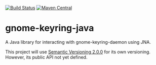<!--
  Licensed under the Apache License, Version 2.0 (the "License");
  you may not use this file except in compliance with the License.
  You may obtain a copy of the License at

      http://www.apache.org/licenses/LICENSE-2.0

  Unless required by applicable law or agreed to in writing, software
  distributed under the License is distributed on an "AS IS" BASIS,
  WITHOUT WARRANTIES OR CONDITIONS OF ANY KIND, either express or implied.
  See the License for the specific language governing permissions and
  limitations under the License.
-->

[![Build Status][travis_img]][travis_link] [![Maven Central][maven_img]][maven_link]

gnome-keyring-java
==================

A Java library for interacting with gnome-keyring-daemon using JNA.

This project will use [Semantic Versioning 2.0.0][1] for its own versioning. However,
its public API not yet defined.

[1]: http://semver.org/spec/v2.0.0.html
[travis_img]: https://travis-ci.org/revelc/gnome-keyring-java.svg?branch=main
[travis_link]: https://travis-ci.org/revelc/gnome-keyring-java
[maven_img]: https://maven-badges.herokuapp.com/maven-central/net.revelc.code/gnome-keyring-java/badge.svg
[maven_link]: https://maven-badges.herokuapp.com/maven-central/net.revelc.code/gnome-keyring-java

